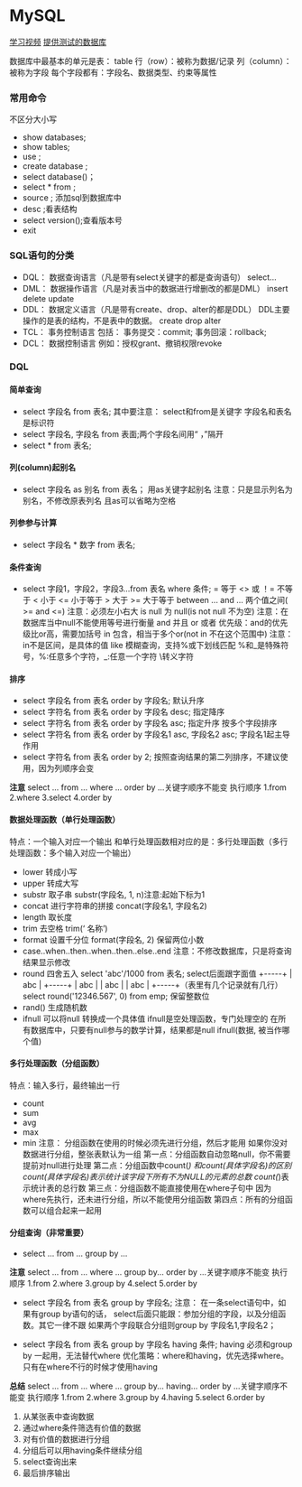 # MySQL
[学习视频](https://www.bilibili.com/video/BV1Vy4y1z7EX?spm_id_from=333.788.videopod.episodes&vd_source=15928c34608bc5de5fee0e613999a322)
[提供测试的数据库](./bjpowernode.sql)

数据库中最基本的单元是表： table
	行（row）：被称为数据/记录
	列（column）：被称为字段
每个字段都有：字段名、数据类型、约束等属性

### 常用命令
不区分大小写
+ show databases; 
+ show tables;
+ use <name>; 
+ create database <name>; 
+ select database()；
+ select  *  from <tablename>;
+ source <path>; 添加sql到数据库中
+ desc <tablename>;看表结构
+ select version();查看版本号
+ exit

### SQL语句的分类
+ DQL：
	数据查询语言（凡是带有select关键字的都是查询语句）
	select...
+ DML：
	数据操作语言（凡是对表当中的数据进行增删改的都是DML）
	insert
	delete
	update
+ DDL：
	数据定义语言（凡是带有create、drop、alter的都是DDL）
	DDL主要操作的是表的结构，不是表中的数据。
	create
	drop
	alter
+ TCL：
	事务控制语言
	包括：
		事务提交：commit;
		事务回滚：rollback;
+ DCL：
	数据控制语言
	例如：授权grant、撤销权限revoke
	
### DQL
#### 简单查询
+ select 字段名 from 表名;
	其中要注意：
		select和from是关键字
		字段名和表名是标识符
+ select 字段名, 字段名 from 表面;两个字段名间用“ ，”隔开
+ select * from 表名;
#### 列(column)起别名
+ select 字段名 as 别名 from 表名；
	用as关键字起别名
	注意：只是显示列名为别名，不修改原表列名
	且as可以省略为空格
#### 列参参与计算
+ select 字段名 * 数字 from 表名;
#### 条件查询
+ select 字段1，字段2，字段3...from 表名 where 条件;
  = 等于
  <> 或 ！= 不等于
  < 小于
  <= 小于等于
  \> 大于
  \>= 大于等于
  between ... and ... 两个值之间( >= and <=) 
  	注意：必须左小右大
  is null 为 null(is not null 不为空)
  	注意：在数据库当中null不能使用等号进行衡量
  and 并且
  or 或者
  	优先级：and的优先级比or高，需要加括号
  in 包含，相当于多个or(not in 不在这个范围中)
  	注意：in不是区间，是具体的值
  like 模糊查询，支持%或下划线匹配
  	%和_是特殊符号，%:任意多个字符，_:任意一个字符
	\转义字符
#### 排序
+ select 字段名 from 表名 order by 字段名; 默认升序
+ select 字符名 from 表名 order by 字段名 desc; 指定降序
+ select 字符名 from 表名 order by 字段名 asc; 指定升序
按多个字段排序
+ select 字符名 from 表名 order by 字段名1 asc, 字段名2 asc;
	字段名1起主导作用
+ select 字符名 from 表名 order by 2;
	按照查询结果的第二列排序，不建议使用，因为列顺序会变

**注意**
select ... from ... where ... order by ...关键字顺序不能变
执行顺序 1.from 2.where 3.select 4.order by

#### 数据处理函数（单行处理函数）
特点：一个输入对应一个输出
和单行处理函数相对应的是：多行处理函数（多行处理函数：多个输入对应一个输出）
+ lower 转成小写
+ upper 转成大写
+ substr 取子串
	substr(字段名, 1, n)注意:起始下标为1
+ concat 进行字符串的拼接
	concat(字段名1, 字段名2)
+ length 取长度
+ trim 去空格
	trim(‘   名称’)
+ format 设置千分位
	format(字段名, 2) 保留两位小数
+ case..when..then..when..then..else..end
	注意：不修改数据库，只是将查询结果显示修改
+ round 四舍五入
	select 'abc'/1000 from 表名; select后面跟字面值
    +-----+
    | abc |
    +-----+
    | abc |
    | abc |
    | abc |
    +-----+（表里有几个记录就有几行） 
    select round('12346.567', 0) from emp; 保留整数位
+ rand() 生成随机数
+ ifnull 可以将null 转换成一个具体值
	ifnull是空处理函数，专门处理空的
	在所有数据库中，只要有null参与的数学计算，结果都是null
	ifnull(数据, 被当作哪个值)

#### 多行处理函数（分组函数）
特点：输入多行，最终输出一行
+ count
+ sum
+ avg
+ max
+ min
注意：
	分组函数在使用的时候必须先进行分组，然后才能用
	如果你没对数据进行分组，整张表默认为一组
	第一点：分组函数自动忽略null，你不需要提前对null进行处理
	第二点：分组函数中count(*) 和count(具体字段名)的区别
		count(具体字段名)表示统计该字段下所有不为NULL的元素的总数
		count(*)表示统计表的总行数
	第三点：分组函数不能直接使用在where子句中
		因为where先执行，还未进行分组，所以不能使用分组函数
	第四点：所有的分组函数可以组合起来一起用
	
#### 分组查询（非常重要）
+ select ... from ... group by ...

**注意**
select ... from ... where ... group by... order by ...关键字顺序不能变
执行顺序 1.from 2.where 3.group by 4.select 5.order by

+ select 字段名 from 表名 group by 字段名;
注意：
	在一条select语句中，如果有group by语句的话，
	select后面只能跟：参加分组的字段，以及分组函数。其它一律不跟
	如果两个字段联合分组则group by 字段名1,字段名2；

+ select 字段名 from 表名 group by 字段名 having 条件;
having 必须和group by 一起用，无法替代where
优化策略：where和having，优先选择where。只有在where不行的时候才使用having

**总结**
select ... from ... where ... group by... having... order by ...关键字顺序不能变
执行顺序 1.from 2.where 3.group by 4.having 5.select 6.order by

1. 从某张表中查询数据
2. 通过where条件筛选有价值的数据
3. 对有价值的数据进行分组
4. 分组后可以用having条件继续分组
5. select查询出来
6. 最后排序输出